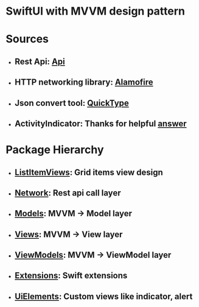 # SwiftUI with MVVM design pattern 

# Sources
- ## **Rest Api:** [Api](https://raw.githubusercontent.com/atilsamancioglu/K21-JSONDataSet/master/)
- ## **HTTP networking library:** [Alamofire](https://github.com/Alamofire/Alamofire)
- ## **Json convert tool:** [QuickType](https://quicktype.io)
- ## **ActivityIndicator:** Thanks for helpful [answer](https://stackoverflow.com/a/59056440/1929448) 



# Package Hierarchy
- ## **[ListItemViews](https://github.com/muhammedgunes/swiftui_mvvm/tree/master/swiftui_mvvm/ListItemViews):** Grid items view design
- ## **[Network](https://github.com/muhammedgunes/swiftui_mvvm/tree/master/swiftui_mvvm/Network):** Rest api call layer
- ## **[Models](https://github.com/muhammedgunes/swiftui_mvvm/tree/master/swiftui_mvvm/Models):** MVVM -> Model layer
- ## **[Views](https://github.com/muhammedgunes/swiftui_mvvm/tree/master/swiftui_mvvm/Views):** MVVM -> View layer
- ## **[ViewModels](https://github.com/muhammedgunes/swiftui_mvvm/tree/master/swiftui_mvvm/ViewModels):** MVVM -> ViewModel layer
- ## **[Extensions](https://github.com/muhammedgunes/swiftui_mvvm/tree/master/swiftui_mvvm/Extensions):** Swift extensions
- ## **[UiElements](https://github.com/muhammedgunes/swiftui_mvvm/tree/master/swiftui_mvvm/UiElements):** Custom views like indicator, alert
